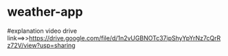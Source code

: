 # weather-app
#explanation video drive link==>>https://drive.google.com/file/d/1n2vUGBNOTc37ipShyYpYrNz7cQrRz72V/view?usp=sharing
